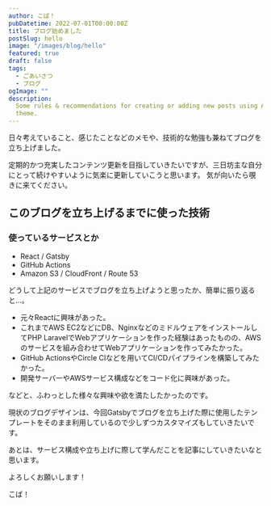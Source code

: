 ```yaml
---
author: こば！
pubDatetime: 2022-07-01T00:00:00Z
title: ブログ始めました
postSlug: hello
image: "/images/blog/hello"
featured: true
draft: false
tags:
  - ごあいさつ
  - ブログ
ogImage: ""
description:
  Some rules & recommendations for creating or adding new posts using AstroPaper
  theme.
---
```


日々考えていること、感じたことなどのメモや、技術的な勉強も兼ねてブログを立ち上げました。

定期的かつ充実したコンテンツ更新を目指していきたいですが、三日坊主な自分にとって続けやすいように気楽に更新していこうと思います。
気が向いたら覗きに来てください。

## このブログを立ち上げるまでに使った技術

### 使っているサービスとか

- React / Gatsby
- GitHub Actions
- Amazon S3 / CloudFront / Route 53

どうして上記のサービスでブログを立ち上げようと思ったか、簡単に振り返ると...。

- 元々Reactに興味があった。
- これまでAWS EC2などにDB、NginxなどのミドルウェアをインストールしてPHP LaravelでWebアプリケーションを作った経験はあったものの、AWSのサービスを組み合わせてWebアプリケーションを作ってみたかった。
- GitHub ActionsやCircle CIなどを用いてCI/CDパイプラインを構築してみたかった。
- 開発サーバーやAWSサービス構成などをコード化に興味があった。

などと、ふわっとした様々な興味や欲を満たしたかったのです。

現状のブログデザインは、今回Gatsbyでブログを立ち上げた際に使用したテンプレートをそのまま利用しているので少しずつカスタマイズもしていきたいです。

あとは、サービス構成や立ち上げに際して学んだことを記事にしていきたいなと思います。

よろしくお願いします！

こば！
